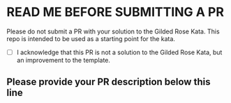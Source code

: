 # READ ME BEFORE SUBMITTING A PR

Please do not submit a PR with your solution to the Gilded Rose Kata. This repo is intended to be used as a starting point for the kata.

- [ ] I acknowledge that this PR is not a solution to the Gilded Rose Kata, but an improvement to the template.

## Please provide your PR description below this line
